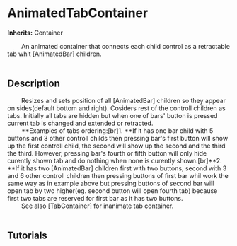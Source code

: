 # AnimatedTabContainer

**Inherits:** Container
  
&nbsp;&nbsp;&nbsp;&nbsp;&nbsp;&nbsp;&nbsp;&nbsp;An animated container that connects each child control as a retractable tab whit [AnimatedBar] children.  
&nbsp;&nbsp;&nbsp;&nbsp;
## Description 
  
&nbsp;&nbsp;&nbsp;&nbsp;&nbsp;&nbsp;&nbsp;&nbsp;Resizes and sets position of all [AnimatedBar] children so they appear on sides(default bottom and right). Cosiders rest of the controll children as tabs. Initially all tabs are hidden but when one of bars' button is pressed current tab is changed and extended or retracted.  
&nbsp;&nbsp;&nbsp;&nbsp;&nbsp;&nbsp;&nbsp;&nbsp;**Examples of tabs ordering:[br]1.  **If it has one bar child with 5 buttons and 3 other controll childs then pressing bar's first button will show up the first controll child, the second will show up the second and the third the third. However, pressing bar's fourth or fifth button will only hide curently shown tab and do nothing when none is curently shown.[br]**2.  **If it has two [AnimatedBar] children first with two buttons, second with 3 and 6 other controll children then pressing buttons of first bar whil work the same way as in example above but pressing buttons of second bar will open tab by two higher(eg. second button will open fourth tab) because first two tabs are reserved for first bar as it has two buttons.  
&nbsp;&nbsp;&nbsp;&nbsp;&nbsp;&nbsp;&nbsp;&nbsp;See also [TabContainer] for inanimate tab container.  
&nbsp;&nbsp;&nbsp;&nbsp;
## Tutorials 

	